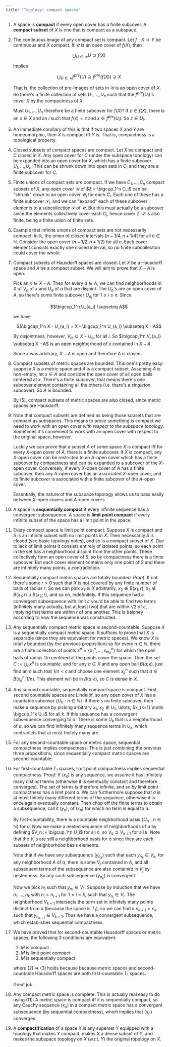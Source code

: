 ```yaml
---
title: "Topology: compact spaces"
---
```


1. A space is **compact** if every open cover has a finite subcover. A **compact subset** of $X$ is one that is compact as a subspace.

2. The continuous image of any compact set is compact. Let $f: X \to Y$ be continuous and $X$ compact. If $\mathcal{U}$ is an open cover of $f(X)$, then

    $$\bigcup_{U \in \mathcal{U}} U \supseteq f(X)$$

    implies

    $$\bigcup_{U \in \mathcal{U}} f^{pre}(U) \supseteq f^{pre}(f(X)) \supseteq X$$

    That is, the collection of pre-images of sets in $\mathcal{U}$ is an open cover of $X$. So there's a finite collection of sets $U_1, \ldots, U_n$ such that the $f^{pre}(U_i)$'s cover $X$ by the compactness of $X$.

    Must $U_1, \ldots, U_n$ therefore be a finite subcover for $f(X)$? If $z \in f(X)$, there is an $x \in X$ and an $i$ such that $f(x) = z$ and $x \in f^{pre}(U_i)$. So $z \in U_i$.

3. An immediate corollary of this is that if two spaces $X$ and $Y$ are homeomorphic, then $X$ is compact iff $Y$ is. That is, compactness is a topological property.

4. Closed subsets of compact spaces are compact. Let $X$ be compact and $C$ closed in $X$. Any open cover for $C$ (under the subspace topology) can be expanded into an open cover for $X$, which has a finite subcover $U_1, \ldots, U_n$. This can be shrunk down into open sets in $C$, and they are a finite subcover for $C$.

5. Finite unions of compact sets are compact. If we have $C_1, \ldots, C_n$ compact subsets of $X$, any open cover $\mathcal{U}$ of $Z = \bigcup_1^n C_i$ can be "shrunk" down to an open cover $\mathcal{U}_i$ for each $C_i$. Each one of these has a finite subcover $\mathcal{S}_i$, and we can "expand" each of these subcover elements to a subcollection $\mathcal{S}$ of $\mathcal{U}$. But this must actually be a subcover since the elements collectively cover each $C_i$, hence cover $Z$. $\mathcal{S}$ is also finite, being a finite union of finite sets.

6. Example that infinite unions of compact sets are not necessarily compact: in $\mathbb{R}$, the union of closed intervals $[n - 1/4, n + 1/4]$ for all $n \in \mathbb{N}$. Consider the open cover $(n - 1/2, n + 1/2)$ for all $n$. Each cover element consists exactly one closed interval, so no finite subcollection could cover the whole.

7. Compact subsets of Hausdorff spaces are closed. Let $X$ be a Hausdorff space and $A$ be a compact subset. We will aim to prove that $X - A$ is open.

    Pick an $x \in X - A$. Then for every $a \in A$, we can find neighborhoods in $X$ of $V_a$ of $x$ and $U_a$ of $a$ that are disjoint. The $U_a$'s are an open cover of $A$, so there's some finite subcover $U_{a_i}$ for $1 \leq i \leq n$. Since

    $$\bigcup_1^n U_{a_i} \supseteq A$$

    we have

    $$\bigcap_1^n X - U_{a_i} = X - \bigcup_1^n U_{a_i} \subseteq X - A$$

    By disjointness, however, $V_{a_i} \subseteq X - U_{a_i}$ for all $i$. So $\bigcap_1^n V_{a_i} \subseteq X - A$ is an open neighborhood of $x$ contained in $X - A$.

    Since $x$ was arbitrary, $X - A$ is open and therefore $A$ is closed.

8. Compact subsets of metric spaces are bounded. This one's pretty easy: suppose $X$ is a metric space and $A$ is a compact subset. Assuming $A$ is non-empty, let $x \in A$ and consider the open cover of all open balls centered at $x$. There's a finite subcover, that means there's one subcover element containing all the others (i.e. there's a *singleton* subcover). So $A$ is bounded.

    By (5), compact subsets of metric spaces are also closed, since metric spaces are Hausdorff.

9. Note that compact subsets are defined as being those subsets that are compact as subspaces. This means to prove something is compact we need to work with an open cover *with respect to the subspace topology*. Sometimes it's convenient to work with an open cover with respect to the original space, however.

    Luckily we can prove that a subset $A$ of some space $X$ is compact iff for every $X$-open cover of $A$, there is a finite subcover. If $X$ is compact, any $X$-open cover can be restricted to an $A$-open cover which has a finite subcover by compactness and can be expanded to a subcover of the $X$-open cover. Conversely, if every $X$-open cover of $A$ has a finite subcover, then any $A$-open cover has an associated $X$-open cover, and its finite subcover is associated with a finite subcover of the $A$-open cover.

    Essentially, the nature of the subspace topology allows us to pass easily between $X$-open covers and $A$-open covers.

10. A space is **sequentially compact** if every infinite sequence has a convergent subsequence. A space is **limit point compact** if every infinite subset of the space has a limit point in the space.

11. Every compact space is limit point compact. Suppose $X$ is compact and $S$ is an infinite subset with no limit points in $X$. Then necessarily $S$ is closed (see basic topology notes), and so is a compact subset of $X$. Due to lack of limit points it consists entirely of isolated points, so each point in the set has a neighborhood disjoint from the other points. These collectively form an open cover of $S$, so by compactness there is a finite subcover. But each cover element contains only one point of $S$ and there are infinitely many points, a contradiction.

12. Sequentially compact metric spaces are totally bounded. *Proof:* If not there's some $r > 0$ such that $X$ is not covered by any finite number of balls of radius $r$. So we can pick $x_1 \in X$ arbitrarily, $x_2 \notin B(x_1; r)$, $x_3 \notin B(x_1; r) \cup B(x_2; r)$, and so on, indefinitely. If this sequence had a convergent subsequence with limit $c$ you'd be able to find two terms (infinitely many actually, but at least two) that are within $r/2$ of $c$, implying that terms are within $r$ of one another. This is baloney according to how the sequence was constructed.

13. Any sequentially compact metric space is second-countable. Suppose $X$ is a sequentially compact metric space. It suffices to prove that $X$ is separable (since they are equivalent for metric spaces). We know $X$ is totally bounded (by the previous proposition) so for every $n \in \mathbb{N}$, there are a finite collection of points $x^n = \{ x_1^n, \ldots, x_{m_n}^n\}$ for which the open balls of radius $1/n$ centered at the points cover the space. Then the set $C := \bigcup_n x^n$ is countable, and for any $a \in X$ and any open ball $B(a; \epsilon)$, just find an $n$ such that $1/n < \epsilon$ and choose one element $x_k^n$ such that $a \in B(x_k^n; 1/n)$. This element will be in $B(a; \epsilon)$, so $C$ is dense in $X$.

14. Any second countable, sequentially compact space is compact. First, second countable spaces are Lindelöf, so any open cover of $X$ has a countable subcover $\{U_n : n \in \mathbb{N}\}$. If there's no finite subcover, then make a sequence by picking arbitrary $x_1$, $x_2 \notin U_1$, \ldots, $x_{k+1} \notin \bigcup_1^k U_i$ for all $k$. If this sequence has a convergent subsequence converging to $a$. There is some $U_k$ that is a neighborhood of $a$, so we can find infinitely many sequence terms in $U_k$, which contradicts that at most finitely many are.

15. For any second-countable space or metric space, sequential compactness implies compactness. This is just combining the previous three propositions, since sequentially compact metric spaces are second-countable.

16. For first-countable $T_1$ spaces, limit point compactness implies sequential compactness. *Proof:* If $(x_n)$ is any sequence, we assume it has infinitely many distinct terms (otherwise it is eventually constant and therefore converges). The set of terms is therefore infinite, and so by limit point compactness has a limit point $a$. We can furthermore suppose that $a$ is at most finitely many different terms of the sequence, otherwise it is once again eventually constant. Then chop off the finite terms to obtain a subsequence, call it $(y_n)$, of $(x_n)$ for which no term is equal to $a$.

    By first-countability, there is a countable neighborhood basis $\{U_n : n \in \mathbb{N}\}$ for $a$. Now we make a nested sequence of neighborhoods of $a$ by defining $V_n := \bigcup_1^n U_i$ for all $n$, so $V_k \supseteq V_{k+1}$ for all $k$. Note that the $V_i$'s are still a neighborhood basis for $a$ since they are each subsets of neighborhood basis elements.

    Note that if we have any subsequence $(y_{n_k})$ such that each $y_{n_k} \in V_k$, for any neighborhood $A$ of $a$, there is some $V_j$ contained in $A$, and all subsequent terms of the subsequence are also contained in $V_j$ by nestedness. So any such subsequence $(y_{n_k})$ is convergent.

    Now we pick $n_1$ such that $y_{n_1} \in V_1$. Suppose by induction that we have $n_1, \ldots, n_k$ with $n_i < n_{i+1}$ for $1 \leq i < k$, such that $y_{n_i} \in V_i$. The neighborhood $V_{k+1}$ intersects the term set in infinitely many points distinct from $a$ (because the space is $T_1$), so we can find a $n_{k+1} > n_k$ such that $y_{n_{k+1}} \in V_{k+1}$. Thus we have a convergent subsequence, which establishes sequential compactness.


17. We have proved that for second-countable Hausdorff spaces or metric spaces, the following 3 conditions are equivalent:

     1. $M$ is compact
     2. $M$ is limit point compact
     3. $M$ is sequentially compact

    where (2) => (3) holds because because metric spaces and second-countable Hausdorff spaces are both first-countable $T_1$ spaces.

    Great job.


18. Any compact metric space is complete. This is actually real easy to do using (11): A metric space is compact iff it is sequentially compact, so any Cauchy sequence $(x_n)$ in a compact metric space has a convergent subsequence (by sequential compactness), which implies that $(x_n)$ converges.

19. A **compactification** of a space $X$ is any superset $Y$ equipped with a topology that makes $Y$ compact, makes $X$ a dense subset of $Y$, and makes the subspace topology on $X$ (w.r.t. $Y$) the original topology on $X$.
